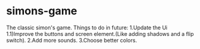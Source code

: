 # simons-game
The classic simon's game.
Things to do in future:
  1.Update the Ui
      1.1)Improve the buttons and screen element.(Like adding shadows and a flip switch).
  2.Add more sounds.
  3.Choose better colors.
